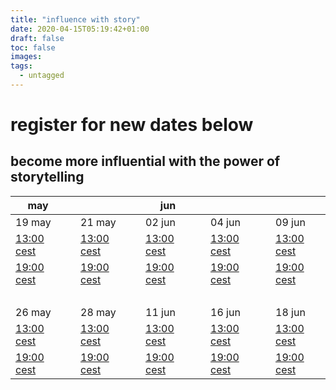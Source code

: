 ```yaml
---
title: "influence with story"
date: 2020-04-15T05:19:42+01:00
draft: false
toc: false
images:
tags:
  - untagged
---
```


# register for new dates below
## become more influential with the power of storytelling

| may                                            	|   	|                                                	|   	| jun                                            	|   	|                                                	|   	|                                                	|
|------------------------------------------------	|---	|------------------------------------------------	|---	|------------------------------------------------	|---	|------------------------------------------------	|---	|------------------------------------------------	|
| 19 may                                         	|   	| 21 may                                         	|   	| 02 jun                                         	|   	| 04 jun                                         	|   	| 09 jun                                         	|
| [13:00 cest](/storyinfluence/2020.05.19.13.00) 	|   	| [13:00 cest](/storyinfluence/2020.05.21.13.00) 	|   	| [13:00 cest](/storyinfluence/2020.06.02.13.00) 	|   	| [13:00 cest](/storyinfluence/2020.06.04.13.00) 	|   	| [13:00 cest](/storyinfluence/2020.06.09.13.00) 	|
| [19:00 cest](/storyinfluence/2020.05.19.19.00) 	|   	| [19:00 cest](/storyinfluence/2020.05.21.19.00) 	|   	| [19:00 cest](/storyinfluence/2020.06.02.19.00) 	|   	| [19:00 cest](/storyinfluence/2020.06.04.19.00) 	|   	| [19:00 cest](/storyinfluence/2020.06.09.19.00) 	|
| <br>                                           	|   	| <br>                                           	|   	| <br>                                           	|   	| <br>                                           	|   	|                                                	|
| 26 may                                         	|   	| 28 may                                         	|   	| 11 jun                                         	|   	| 16 jun                                         	|   	| 18 jun                                         	|
| [13:00 cest](/storyinfluence/2020.05.26.13.00) 	|   	| [13:00 cest](/storyinfluence/2020.05.28.13.00) 	|   	| [13:00 cest](/storyinfluence/2020.06.11.13.00) 	|   	| [13:00 cest](/storyinfluence/2020.06.16.13.00) 	|   	| [13:00 cest](/storyinfluence/2020.06.18.13.00) 	|
| [19:00 cest](/storyinfluence/2020.05.26.19.00) 	|   	| [19:00 cest](/storyinfluence/2020.05.28.19.00) 	|   	| [19:00 cest](/storyinfluence/2020.06.11.19.00) 	|   	| [19:00 cest](/storyinfluence/2020.06.16.19.00) 	|   	| [19:00 cest](/storyinfluence/2020.06.18.19.00) 	|
